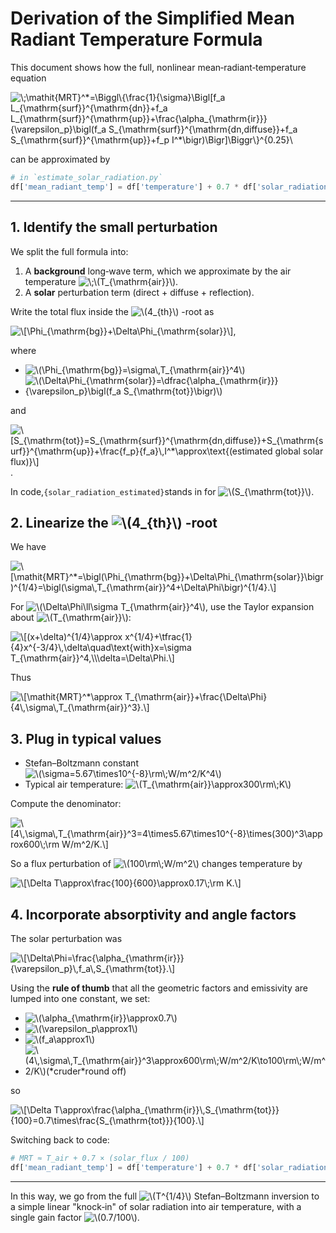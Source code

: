# Derivation of the Simplified Mean Radiant Temperature Formula

This document shows how the full, nonlinear mean‐radiant‐temperature equation

<img src="https://latex.codecogs.com/svg.image?%5Ccolor%7Bwhite%7D%5C%3B%5Cmathit%7BMRT%7D%5E%2A%3D%5CBiggl%5C%7B%5Cfrac%7B1%7D%7B%5Csigma%7D%5CBigl%5Bf_a%20L_%7B%5Cmathrm%7Bsurf%7D%7D%5E%7B%5Cmathrm%7Bdn%7D%7D%2Bf_a%20L_%7B%5Cmathrm%7Bsurf%7D%7D%5E%7B%5Cmathrm%7Bup%7D%7D%2B%5Cfrac%7B%5Calpha_%7B%5Cmathrm%7Bir%7D%7D%7D%7B%5Cvarepsilon_p%7D%5Cbigl%28f_a%20S_%7B%5Cmathrm%7Bsurf%7D%7D%5E%7B%5Cmathrm%7Bdn%2Cdiffuse%7D%7D%2Bf_a%20S_%7B%5Cmathrm%7Bsurf%7D%7D%5E%7B%5Cmathrm%7Bup%7D%7D%2Bf_p%20I%5E%2A%5Cbigr%29%5CBigr%5D%5CBiggr%5C%7D%5E%7B0.25%7D%5C" title="\;\mathit{MRT}^*=\Biggl\{\frac{1}{\sigma}\Bigl[f_a L_{\mathrm{surf}}^{\mathrm{dn}}+f_a L_{\mathrm{surf}}^{\mathrm{up}}+\frac{\alpha_{\mathrm{ir}}}{\varepsilon_p}\bigl(f_a S_{\mathrm{surf}}^{\mathrm{dn,diffuse}}+f_a S_{\mathrm{surf}}^{\mathrm{up}}+f_p I^*\bigr)\Bigr]\Biggr\}^{0.25}\" />



can be approximated by

```python
# in `estimate_solar_radiation.py`
df['mean_radiant_temp'] = df['temperature'] + 0.7 * df['solar_radiation_estimated'] / 100
```

---

## 1. Identify the small perturbation

We split the full formula into:

1.  A **background** long‐wave term, which we approximate by the air temperature
<img src="https://latex.codecogs.com/svg.image?%5Ccolor%7Bwhite%7D%5C%28T_%7B%5Cmathrm%7Bair%7D%7D%5C%29" title="\;\(T_{\mathrm{air}}\)" />.
2.  A **solar** perturbation term (direct + diffuse + reflection).

Write the total flux inside the <img src="https://latex.codecogs.com/svg.image?%5Ccolor%7Bwhite%7D%5C%284_%7Bth%7D%5C%29" title="\(4_{th}\)" /> -root as

<img src="https://latex.codecogs.com/svg.image?%5Ccolor%7Bwhite%7D%5C%5B%5CPhi_%7B%5Cmathrm%7Bbg%7D%7D%2B%5CDelta%5CPhi_%7B%5Cmathrm%7Bsolar%7D%7D%5C%5D" title="\[\Phi_{\mathrm{bg}}+\Delta\Phi_{\mathrm{solar}}\]" />,

where

-   <img src="https://latex.codecogs.com/svg.image?%5Ccolor%7Bwhite%7D%5C%28%5CPhi_%7B%5Cmathrm%7Bbg%7D%7D%3D%5Csigma%5C%2CT_%7B%5Cmathrm%7Bair%7D%7D%5E4%5C%29" title="\(\Phi_{\mathrm{bg}}=\sigma\,T_{\mathrm{air}}^4\)" />
-   <img src="https://latex.codecogs.com/svg.image?%5Ccolor%7Bwhite%7D%5C%28%5CDelta%5CPhi_%7B%5Cmathrm%7Bsolar%7D%7D%3D%5Cdfrac%7B%5Calpha_%7B%5Cmathrm%7Bir%7D%7D%7D%7B%5Cvarepsilon_p%7D%5Cbigl%28f_a%20S_%7B%5Cmathrm%7Btot%7D%7D%5Cbigr%29%5C%29" title="\(\Delta\Phi_{\mathrm{solar}}=\dfrac{\alpha_{\mathrm{ir}}}{\varepsilon_p}\bigl(f_a S_{\mathrm{tot}}\bigr)\)" />

and

<img src="https://latex.codecogs.com/svg.image?%5Ccolor%7Bwhite%7D%5C%5BS_%7B%5Cmathrm%7Btot%7D%7D%3DS_%7B%5Cmathrm%7Bsurf%7D%7D%5E%7B%5Cmathrm%7Bdn%2Cdiffuse%7D%7D%2BS_%7B%5Cmathrm%7Bsurf%7D%7D%5E%7B%5Cmathrm%7Bup%7D%7D%2B%5Cfrac%7Bf_p%7D%7Bf_a%7D%5C%2CI%5E%2A%5Capprox%5Ctext%7B%28estimated%20global%20solar%20flux%29%7D.%5C%5D" title="\[S_{\mathrm{tot}}=S_{\mathrm{surf}}^{\mathrm{dn,diffuse}}+S_{\mathrm{surf}}^{\mathrm{up}}+\frac{f_p}{f_a}\,I^*\approx\text{(estimated global solar flux)}\]" /> .

In code,```{solar_radiation_estimated}```stands in for <img src="https://latex.codecogs.com/svg.image?%5Ccolor%7Bwhite%7D%5C%28S_%7B%5Cmathrm%7Btot%7D%7D%5C%29" title="\(S_{\mathrm{tot}}\)" />.

## 2. Linearize the <img src="https://latex.codecogs.com/svg.image?%5Ccolor%7Bwhite%7D%5C%284_%7Bth%7D%5C%29" title="\(4_{th}\)" /> -root

We have

<img src="https://latex.codecogs.com/svg.image?%5Ccolor%7Bwhite%7D%5C%5B%5Cmathit%7BMRT%7D%5E%2A%3D%5Cbigl%28%5CPhi_%7B%5Cmathrm%7Bbg%7D%7D%2B%5CDelta%5CPhi_%7B%5Cmathrm%7Bsolar%7D%7D%5Cbigr%29%5E%7B1/4%7D%3D%5Cbigl%28%5Csigma%5C%2CT_%7B%5Cmathrm%7Bair%7D%7D%5E4%2B%5CDelta%5CPhi%5Cbigr%29%5E%7B1/4%7D.%5C%5D" title="\[\mathit{MRT}^*=\bigl(\Phi_{\mathrm{bg}}+\Delta\Phi_{\mathrm{solar}}\bigr)^{1/4}=\bigl(\sigma\,T_{\mathrm{air}}^4+\Delta\Phi\bigr)^{1/4}.\]" />

For <img src="https://latex.codecogs.com/svg.image?%5Ccolor%7Bwhite%7D%5C%28%5CDelta%5CPhi%5Cll%5Csigma%20T_%7B%5Cmathrm%7Bair%7D%7D%5E4%5C%29" title="\(\Delta\Phi\ll\sigma T_{\mathrm{air}}^4\)" />, use the Taylor expansion about <img src="https://latex.codecogs.com/svg.image?%5Ccolor%7Bwhite%7D%5C%28T_%7B%5Cmathrm%7Bair%7D%7D%5C%29" title="\(T_{\mathrm{air}}\)" />:

<img src="https://latex.codecogs.com/svg.image?%5Ccolor%7Bwhite%7D%5C%5B%28x%2B%5Cdelta%29%5E%7B1/4%7D%5Capprox%20x%5E%7B1/4%7D%2B%5Ctfrac%7B1%7D%7B4%7Dx%5E%7B-3/4%7D%5C%2C%5Cdelta%5Cquad%5Ctext%7Bwith%7Dx%3D%5Csigma%20T_%7B%5Cmathrm%7Bair%7D%7D%5E4%2C%5C%5C%5Cdelta%3D%5CDelta%5CPhi.%5C%5D" title="\[(x+\delta)^{1/4}\approx x^{1/4}+\tfrac{1}{4}x^{-3/4}\,\delta\quad\text{with}x=\sigma T_{\mathrm{air}}^4,\\\delta=\Delta\Phi.\]" />

Thus

<img src="https://latex.codecogs.com/svg.image?%5Ccolor%7Bwhite%7D%5C%5B%5Cmathit%7BMRT%7D%5E%2A%5Capprox%20T_%7B%5Cmathrm%7Bair%7D%7D%2B%5Cfrac%7B%5CDelta%5CPhi%7D%7B4%5C%2C%5Csigma%5C%2CT_%7B%5Cmathrm%7Bair%7D%7D%5E3%7D.%5C%5D" title="\[\mathit{MRT}^*\approx T_{\mathrm{air}}+\frac{\Delta\Phi}{4\,\sigma\,T_{\mathrm{air}}^3}.\]" />

## 3. Plug in typical values

-  Stefan–Boltzmann constant<img src="https://latex.codecogs.com/svg.image?%5Ccolor%7Bwhite%7D%5C%28%5Csigma%3D5.67%5Ctimes10%5E%7B-8%7D%5Crm%5C%3BW/m%5E2/K%5E4%5C%29" title="\(\sigma=5.67\times10^{-8}\rm\;W/m^2/K^4\)" />
-  Typical air temperature: <img src="https://latex.codecogs.com/svg.image?%5Ccolor%7Bwhite%7D%5C%28T_%7B%5Cmathrm%7Bair%7D%7D%5Capprox300%5Crm%5C%3BK%5C%29" title="\(T_{\mathrm{air}}\approx300\rm\;K\)" />

Compute the denominator:

<img src="https://latex.codecogs.com/svg.image?%5Ccolor%7Bwhite%7D%5C%5B4%5C%2C%5Csigma%5C%2CT_%7B%5Cmathrm%7Bair%7D%7D%5E3%3D4%5Ctimes5.67%5Ctimes10%5E%7B-8%7D%5Ctimes%28300%29%5E3%5Capprox600%5C%3B%5Crm%20W/m%5E2/K.%5C%5D" title="\[4\,\sigma\,T_{\mathrm{air}}^3=4\times5.67\times10^{-8}\times(300)^3\approx600\;\rm W/m^2/K.\]" />

So a flux perturbation of <img src="https://latex.codecogs.com/svg.image?%5Ccolor%7Bwhite%7D%5C%28100%5Crm%5C%3BW/m%5E2%5C%29" title="\(100\rm\;W/m^2\)" /> changes temperature by

<img src="https://latex.codecogs.com/svg.image?%5Ccolor%7Bwhite%7D%5C%5B%5CDelta%20T%5Capprox%5Cfrac%7B100%7D%7B600%7D%5Capprox0.17%5C%3B%5Crm%20K.%5C%5D" title="\[\Delta T\approx\frac{100}{600}\approx0.17\;\rm K.\]" />

## 4. Incorporate absorptivity and angle factors

The solar perturbation was

<img src="https://latex.codecogs.com/svg.image?%5Ccolor%7Bwhite%7D%5C%5B%5CDelta%5CPhi%3D%5Cfrac%7B%5Calpha_%7B%5Cmathrm%7Bir%7D%7D%7D%7B%5Cvarepsilon_p%7D%5C%2Cf_a%5C%2CS_%7B%5Cmathrm%7Btot%7D%7D.%5C%5D" title="\[\Delta\Phi=\frac{\alpha_{\mathrm{ir}}}{\varepsilon_p}\,f_a\,S_{\mathrm{tot}}.\]" />

Using the **rule of thumb** that all the geometric factors and emissivity are lumped into one constant, we set:

-   <img src="https://latex.codecogs.com/svg.image?%5Ccolor%7Bwhite%7D%5C%28%5Calpha_%7B%5Cmathrm%7Bir%7D%7D%5Capprox0.7%5C%29" title="\(\alpha_{\mathrm{ir}}\approx0.7\)" />
-   <img src="https://latex.codecogs.com/svg.image?%5Ccolor%7Bwhite%7D%5C%28%5Cvarepsilon_p%5Capprox1%5C%29" title="\(\varepsilon_p\approx1\)" />
-   <img src="https://latex.codecogs.com/svg.image?%5Ccolor%7Bwhite%7D%5C%28f_a%5Capprox1%5C%29" title="\(f_a\approx1\)" />
-   <img src="https://latex.codecogs.com/svg.image?%5Ccolor%7Bwhite%7D%5C%284%5C%2C%5Csigma%5C%2CT_%7B%5Cmathrm%7Bair%7D%7D%5E3%5Capprox600%5Crm%5C%3BW/m%5E2/K%5Cto100%5Crm%5C%3BW/m%5E2/K%5C%29%28%2Acruder%2Around%20off%29" title="\(4\,\sigma\,T_{\mathrm{air}}^3\approx600\rm\;W/m^2/K\to100\rm\;W/m^2/K\)(*cruder*round off)" />

so

<img src="https://latex.codecogs.com/svg.image?%5Ccolor%7Bwhite%7D%5C%5B%5CDelta%20T%5Capprox%5Cfrac%7B%5Calpha_%7B%5Cmathrm%7Bir%7D%7D%5C%2CS_%7B%5Cmathrm%7Btot%7D%7D%7D%7B100%7D%3D0.7%5Ctimes%5Cfrac%7BS_%7B%5Cmathrm%7Btot%7D%7D%7D%7B100%7D.%5C%5D" title="\[\Delta T\approx\frac{\alpha_{\mathrm{ir}}\,S_{\mathrm{tot}}}{100}=0.7\times\frac{S_{\mathrm{tot}}}{100}.\]" />

Switching back to code:

```python
# MRT ≈ T_air + 0.7 × (solar_flux / 100)
df['mean_radiant_temp'] = df['temperature'] + 0.7 * df['solar_radiation_estimated'] / 100
```

---

In this way, we go from the full <img src="https://latex.codecogs.com/svg.image?%5Ccolor%7Bwhite%7D%5C%28T%5E%7B1/4%7D%5C%29" title="\(T^{1/4}\)" /> Stefan–Boltzmann inversion to a simple linear "knock‐in" of solar radiation into air temperature, with a single gain factor <img src="https://latex.codecogs.com/svg.image?%5Ccolor%7Bwhite%7D%5C%280.7/100%5C%29" title="\(0.7/100\)" />. 